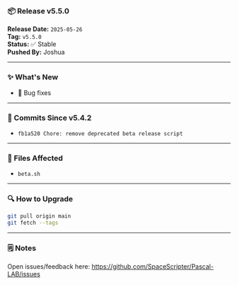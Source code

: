 ### 📦 Release v5.5.0

**Release Date:** `2025-05-26`  
**Tag:** `v5.5.0`  
**Status:** ✅ Stable  
**Pushed By:** Joshua

---

### ✨ What's New
- 🔧 Bug fixes

---

### 🧾 Commits Since v5.4.2
- `fb1a520 Chore: remove deprecated beta release script`

---

### 📁 Files Affected
- `beta.sh`

---

### 🔍 How to Upgrade
```bash
git pull origin main
git fetch --tags
```

---

### 🗒️ Notes
Open issues/feedback here: <https://github.com/SpaceScripter/Pascal-LAB/issues>
